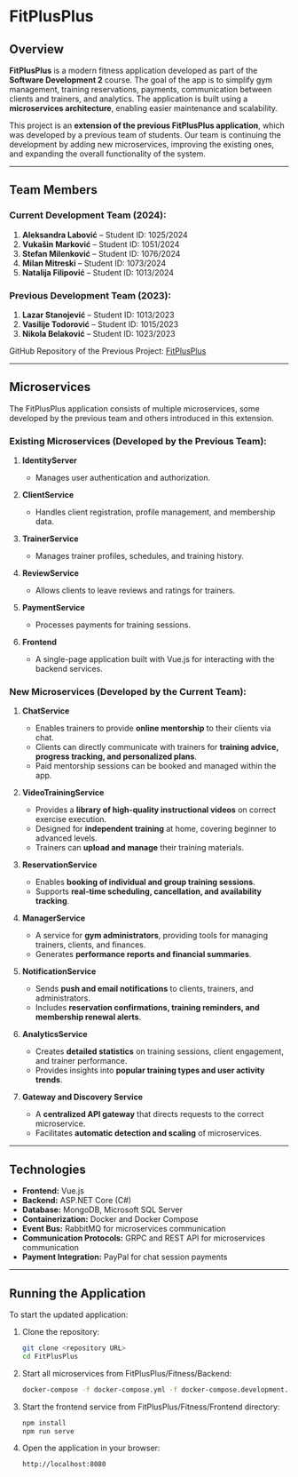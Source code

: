 # FitPlusPlus

## Overview

**FitPlusPlus** is a modern fitness application developed as part of the **Software Development 2** course. The goal of the app is to simplify gym management, training reservations, payments, communication between clients and trainers, and analytics. The application is built using a **microservices architecture**, enabling easier maintenance and scalability.

This project is an **extension of the previous FitPlusPlus application**, which was developed by a previous team of students. Our team is continuing the development by adding new microservices, improving the existing ones, and expanding the overall functionality of the system.

---

## Team Members

### Current Development Team (2024):

1. **Aleksandra Labović** – Student ID: 1025/2024&#x20;
2. **Vukašin Marković** – Student ID: 1051/2024
3. **Stefan Milenković** – Student ID: 1076/2024&#x20;
4. **Milan Mitreski** – Student ID: 1073/2024
5. **Natalija Filipović** – Student ID: 1013/2024

### Previous Development Team (2023):

1. **Lazar Stanojević** – Student ID: 1013/2023
2. **Vasilije Todorović** – Student ID: 1015/2023
3. **Nikola Belaković** – Student ID: 1023/2023

GitHub Repository of the Previous Project: [FitPlusPlus](https://github.com/lazars01/FitPlusPlus)

---

## Microservices

The FitPlusPlus application consists of multiple microservices, some developed by the previous team and others introduced in this extension.

### Existing Microservices (Developed by the Previous Team):

1. **IdentityServer**
   - Manages user authentication and authorization.

2. **ClientService**
   - Handles client registration, profile management, and membership data.

3. **TrainerService**
   - Manages trainer profiles, schedules, and training history.

4. **ReviewService**
   - Allows clients to leave reviews and ratings for trainers.

5. **PaymentService**
   - Processes payments for training sessions.

6. **Frontend**
   - A single-page application built with Vue.js for interacting with the backend services.

### New Microservices (Developed by the Current Team):

1. **ChatService**
   - Enables trainers to provide **online mentorship** to their clients via chat.
   - Clients can directly communicate with trainers for **training advice, progress tracking, and personalized plans**.
   - Paid mentorship sessions can be booked and managed within the app.

2. **VideoTrainingService**
   - Provides a **library of high-quality instructional videos** on correct exercise execution.
   - Designed for **independent training** at home, covering beginner to advanced levels.
   - Trainers can **upload and manage** their training materials.

3. **ReservationService**
   - Enables **booking of individual and group training sessions**.
   - Supports **real-time scheduling, cancellation, and availability tracking**.

4. **ManagerService**
   - A service for **gym administrators**, providing tools for managing trainers, clients, and finances.
   - Generates **performance reports and financial summaries**.

5. **NotificationService**
   - Sends **push and email notifications** to clients, trainers, and administrators.
   - Includes **reservation confirmations, training reminders, and membership renewal alerts**.

6. **AnalyticsService**
   - Creates **detailed statistics** on training sessions, client engagement, and trainer performance.
   - Provides insights into **popular training types and user activity trends**.

7. **Gateway and Discovery Service**
   - A **centralized API gateway** that directs requests to the correct microservice.
   - Facilitates **automatic detection and scaling** of microservices.

---

## Technologies

- **Frontend:** Vue.js
- **Backend:** ASP.NET Core (C#)
- **Database:** MongoDB, Microsoft SQL Server
- **Containerization:** Docker and Docker Compose
- **Event Bus:** RabbitMQ for microservices communication
- **Communication Protocols:** GRPC and REST API for microservices communication
- **Payment Integration:** PayPal for chat session payments


---

## Running the Application

To start the updated application:

1. Clone the repository:

   ```bash
   git clone <repository URL>
   cd FitPlusPlus
   ```

2. Start all microservices from FitPlusPlus/Fitness/Backend:

   ```bash
   docker-compose -f docker-compose.yml -f docker-compose.development.yml up -d --build
   ```

3. Start the frontend service from FitPlusPlus/Fitness/Frontend directory:

   ```bash
   npm install
   npm run serve
   ```

4. Open the application in your browser:

   ```
   http://localhost:8080
   ```

